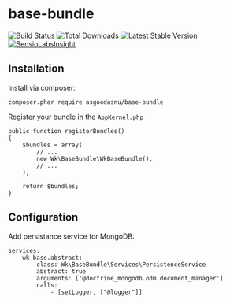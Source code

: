 base-bundle
==============


[![Build Status](https://secure.travis-ci.org/asgoodasnu/base-bundle.png?branch=master)](http://travis-ci.org/asgoodasnu/base-bundle) [![Total Downloads](https://poser.pugx.org/asgoodasnu/base-bundle/downloads.png)](https://packagist.org/packages/asgoodasnu/base-bundle) [![Latest Stable Version](https://poser.pugx.org/asgoodasnu/base-bundle/v/stable.png)](https://packagist.org/packages/asgoodasnu/base-bundle) [![SensioLabsInsight](https://insight.sensiolabs.com/projects/8cfd7fe5-edb1-4db0-941c-ff24340364d1/mini.png)](https://insight.sensiolabs.com/projects/8cfd7fe5-edb1-4db0-941c-ff24340364d1)

Installation
------------

Install via composer:

    composer.phar require asgoodasnu/base-bundle
    
Register your bundle in the `AppKernel.php`

    public function registerBundles()
    {
        $bundles = array(
            // ...
            new Wk\BaseBundle\WkBaseBundle(),
            // ...
        );
    
        return $bundles;
    }

Configuration
-------------

Add persistance service for MongoDB:

    services:
        wk_base.abstract:
            class: Wk\BaseBundle\Services\PersistenceService
            abstract: true
            arguments: ['@doctrine_mongodb.odm.document_manager']
            calls:
                - [setLogger, ["@logger"]]
